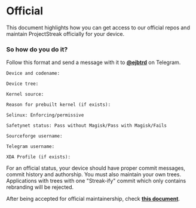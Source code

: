 # Official

This document highlights how you can get access to our official repos and maintain ProjectStreak officially for your device.

### So how do you do it?

Follow this format and send a message with it to [**@ejbtrd**](https://t.me/ejbtrd) on Telegram.

```
Device and codename:

Device tree:

Kernel source:

Reason for prebuilt kernel (if exists):

Selinux: Enforcing/permissive

Safetynet status: Pass without Magisk/Pass with Magisk/Fails

Sourceforge username:

Telegram username:

XDA Profile (if exists):
```

For an official status, your device should have proper commit messages, commit history and authorship. You must also maintain your own trees. Applications with trees with one "Streak-ify" commit which only contains rebranding will be rejected.

After being accepted for official maintainership, check [**this document**](https://github.com/ProjectStreak/Streak_Documents/blob/twelve/Bringup.md).
